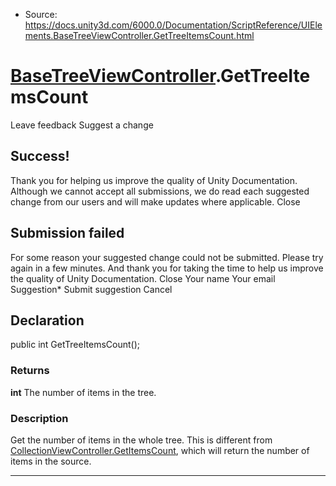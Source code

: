 * Source: https://docs.unity3d.com/6000.0/Documentation/ScriptReference/UIElements.BaseTreeViewController.GetTreeItemsCount.html

#  [BaseTreeViewController](https://docs.unity3d.com/6000.0/Documentation/ScriptReference/UIElements.BaseTreeViewController.html).GetTreeItemsCount
Leave feedback
Suggest a change
## Success!
Thank you for helping us improve the quality of Unity Documentation. Although we cannot accept all submissions, we do read each suggested change from our users and will make updates where applicable.
Close
## Submission failed
For some reason your suggested change could not be submitted. Please <a>try again</a> in a few minutes. And thank you for taking the time to help us improve the quality of Unity Documentation.
Close
Your name Your email Suggestion* Submit suggestion
Cancel
## Declaration
public int GetTreeItemsCount(); 
### Returns
**int** The number of items in the tree. 
### Description
Get the number of items in the whole tree. 
This is different from [CollectionViewController.GetItemsCount](https://docs.unity3d.com/6000.0/Documentation/ScriptReference/UIElements.CollectionViewController.GetItemsCount.html), which will return the number of items in the source.
* * *
